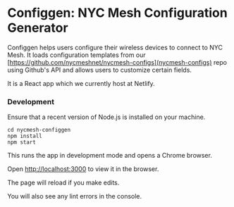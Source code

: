 # Configgen: NYC Mesh Configuration Generator

Configgen helps users configure their wireless devices to connect to NYC Mesh. It loads configuration templates from our [https://github.com/nycmeshnet/nycmesh-configs](nycmesh-configs) repo using Github's API and allows users to customize certain fields.

It is a React app which we currently host at Netlify.

### Development

Ensure that a recent version of Node.js is installed on your machine.

    cd nycmesh-configgen
    npm install
    npm start

This runs the app in development mode and opens a Chrome browser.

Open [http://localhost:3000](http://localhost:3000) to view it in the browser.

The page will reload if you make edits.

You will also see any lint errors in the console.
